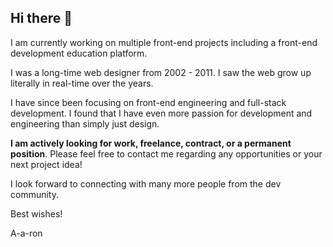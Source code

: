 ## Hi there 👋

I am currently working on multiple front-end projects including a front-end development education platform.

I was a long-time web designer from 2002 - 2011. I saw the web grow up literally in real-time over the years.

I have since been focusing on front-end engineering and full-stack development. I found that I have even more passion for development and engineering than simply just design.

**I am actively looking for work, freelance, contract, or a permanent position**. Please feel free to contact me regarding any opportunities or your next project idea!

I look forward to connecting with many more people from the dev community.

Best wishes!

A-a-ron
